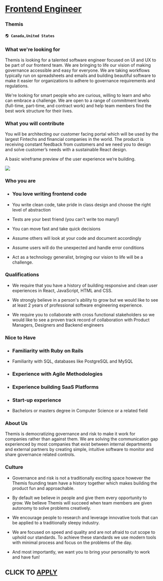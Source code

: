 # [Frontend Engineer](https://www.remotewlb.com/apply/frontend-engineer-74196)  
### Themis  
#### `🌎 Canada,United States`  

### What we're looking for

Themis is looking for a talented software engineer focused on UI and UX to be part of our frontend team. We are bringing to life our vision of making governance accessible and easy for everyone. We are taking workflows typically run on spreadsheets and emails and building beautiful software to make it easier for organizations to adhere to governance requirements and regulations.

We're looking for smart people who are curious, willing to learn and who can embrace a challenge. We are open to a range of commitment levels (full-time, part-time, and contract work) and help team members find the best work structure for their lives.

### What you will contribute

You will be architecting our customer facing portal which will be used by the largest Fintechs and financial companies in the world. The product is receiving constant feedback from customers and we need you to design and solve customer’s needs with a sustainable React design.

A basic wireframe preview of the user experience we’re building.

![](https://uploads-ssl.webflow.com/605f6eafed0c906d597ddabf/607ed413118ef809bcd7a3f1_Policy.svg)

### Who you are

  * ### You love writing frontend code

  * You write clean code, take pride in class design and choose the right level of abstraction

  * Tests are your best friend (you can't write too many!)

  * You can move fast and take quick decisions

  * Assume others will look at your code and document accordingly

  * Assume users will do the unexpected and handle error conditions

  * Act as a technology generalist, bringing our vision to life will be a challenge. 

### Qualifications

  * We require that you have a history of building responsive and clean user experiences in React, JavaScript, HTML and CSS. 

  * We strongly believe in a person's ability to grow but we would like to see at least 2 years of professional software engineering experience.

  * We require you to collaborate with cross functional stakeholders so we would like to see a proven track record of collaboration with Product Managers, Designers and Backend engineers

### Nice to Have

  * ### Familiarity with Ruby on Rails

  * Familiarity with SQL, databases like PostgreSQL and MySQL

  * ### Experience with Agile Methodologies

  * ### Experience building SaaS Platforms

  * ### Start-up experience

  * Bachelors or masters degree in Computer Science or a related field

### About Us

Themis is democratizing governance and risk to make it work for companies rather than against them. We are solving the communication gap experienced by most companies that exist between internal departments and external partners by creating simple, intuitive software to monitor and share governance related controls.

### Culture

  * Governance and risk is not a traditionally exciting space however the Themis founding team have a history together which makes building the product fun and approachable.

  * By default we believe in people and give them every opportunity to grow. We believe Themis will succeed when team members are given autonomy to solve problems creatively.

  * We encourage people to research and leverage innovative tools that can be applied to a traditionally sleepy industry.

  * We are focused on speed and quality and are not afraid to cut scope to uphold our standards. To achieve these standards we use modern tools with minimal process and focus on the problems of the day.

  * And most importantly, we want you to bring your personality to work and have fun!

  
## CLICK TO [APPLY](https://www.remotewlb.com/apply/frontend-engineer-74196)

